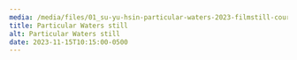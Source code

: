 ```yaml
---
media: /media/files/01_su-yu-hsin-particular-waters-2023-filmstill-courtesy-of-the-artist0.jpg
title: Particular Waters still
alt: Particular Waters still
date: 2023-11-15T10:15:00-0500
---
```


